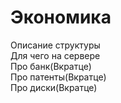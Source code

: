# Экономика

Описание структуры\
Для чего на сервере\
Про банк(Вкратце)\
Про патенты(Вкратце)\
Про диски(Вкратце)
